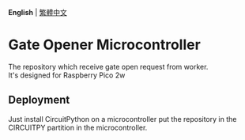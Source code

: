 **English** | [繁體中文](https://github.com/GateOpenerMicrocontroller/blob/main/README.tw.md)

# Gate Opener Microcontroller

The repository which receive gate open request from worker.  
It's designed for Raspberry Pico 2w

## Deployment

Just install CircuitPython on a microcontroller put the repository in the CIRCUITPY partition in the microcontroller.
